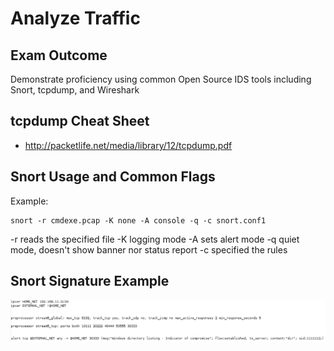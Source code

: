 # Analyze Traffic

## Exam Outcome

Demonstrate proficiency using common Open Source IDS tools including Snort, tcpdump, and Wireshark

## tcpdump Cheat Sheet

* http://packetlife.net/media/library/12/tcpdump.pdf

## Snort Usage and Common Flags

Example:
```
snort -r cmdexe.pcap -K none -A console -q -c snort.conf1
```

-r reads the specified file
-K logging mode
-A sets alert mode
-q quiet mode, doesn't show banner nor status report
-c specified the rules

## Snort Signature Example

![Snort Sig Example](../screenshots/snort-sig-example.PNG?raw=true "Snort Sig Example")


